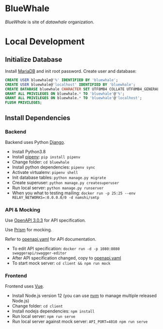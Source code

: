 # BlueWhale

*BlueWhale* is site of *datawhale* organization.

# Local Development

## Initialize Database

Install [MariaDB](https://mariadb.org/) and init root password. Create user and database:

```sql
CREATE USER bluewhale@'%' IDENTIFIED BY 'bluewhale';
CREATE USER bluewhale@'localhost' IDENTIFIED BY 'bluewhale';
CREATE DATABASE bluewhale CHARACTER SET UTF8MB4 COLLATE UTF8MB4_GENERAL_CI;
GRANT ALL PRIVILEGES ON bluewhale.* TO 'bluewhale'@'%';
GRANT ALL PRIVILEGES ON bluewhale.* TO 'bluewhale'@'localhost';
FLUSH PRIVILEGES;
```

## Install Dependencies

### Backend

Backend uses Python [Django](https://www.djangoproject.com/).

 * Install Python3.8
 * Install [pipenv](https://pypi.org/project/pipenv/): `pip install pipenv`
 * Change folder: `cd bluewhale`
 * Install python dependencies: `pipenv sync`
 * Activate virtualenv: `pipenv shell`
 * Init database tables: `python manage.py migrate`
 * Create superuser: `python manage.py createsuperuser`
 * Run local server: `python manage.py runserver`
 * When you what to testing mailing: `docker run -p 25:25 --env RELAY_NETWORKS=:0.0.0.0/0 -d namshi/smtp`

### API & Mocking

Use [OpenAPI 3.0.3](https://swagger.io/specification/) for API specification.

Use [Prism](https://github.com/stoplightio/prism) for mocking.

Refer to [openapi.yaml](openapi.yaml) for API documentation.

 * To edit API specification: `docker run -d -p 1080:8080 swaggerapi/swagger-editor`
 * After API specification changed, copy to [openapi.yaml](openapi.yaml)
 * To start mock server: `cd client && npm run mock`

### Frontend

Frontend uses [Vue](https://vuejs.org/).

 * Install Node.js version 12 (you can use [nvm](https://github.com/creationix/nvm)
 to manage multiple released Node.js)
 * Change folder: `cd client`
 * Install nodejs dependencies: `npm install`
 * Run local server: `npm run serve`
 * Run local server against mock server: `API_PORT=4010 npm run serve`
